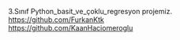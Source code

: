 3.Sınıf Python_basit_ve_çoklu_regresyon projemiz.	        
https://github.com/FurkanKtk		            
https://github.com/KaanHaciomeroglu	            
